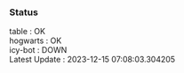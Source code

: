 ### Status


table : OK  
hogwarts : OK  
icy-bot : DOWN  
Latest Update : 2023-12-15 07:08:03.304205
